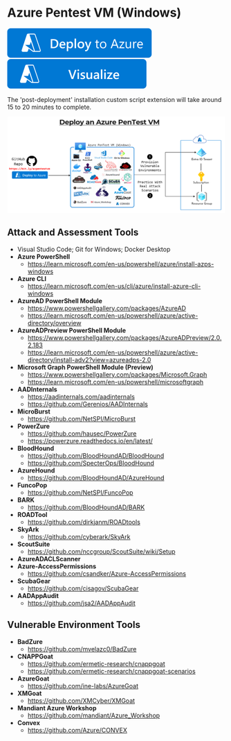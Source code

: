 # Azure Pentest VM (Windows)

[![Deploy To Azure](https://raw.githubusercontent.com/Azure/azure-quickstart-templates/master/1-CONTRIBUTION-GUIDE/images/deploytoazure.svg?sanitize=true)](https://portal.azure.com/#create/Microsoft.Template/uri/https%3A%2F%2Fraw.githubusercontent.com%2Fdavidokeyode%2Fazure-cloudsec-practitioner%2Fmain%2Fpentest-vm-win%2Fazuredeploy.json)
[![Visualize](https://raw.githubusercontent.com/Azure/azure-quickstart-templates/master/1-CONTRIBUTION-GUIDE/images/visualizebutton.svg?sanitize=true)](http://armviz.io/#/?load=https://portal.azure.com/#create/Microsoft.Template/uri/https%3A%2F%2Fraw.githubusercontent.com%2Fdavidokeyode%2Fazure-cloudsec-practitioner%2Fmain%2Fpentest-vm-win%2Fazuredeploy.json)   

The 'post-deployment' installation custom script extension will take around 15 to 20 minutes to complete.

<p align="center">
    <img src="azure-pentest-vm.png" /><br>
</p>

## Attack and Assessment Tools
- Visual Studio Code; Git for Windows; Docker Desktop
- **Azure PowerShell**
  - https://learn.microsoft.com/en-us/powershell/azure/install-azps-windows
- **Azure CLI**
  - https://learn.microsoft.com/en-us/cli/azure/install-azure-cli-windows
- **AzureAD PowerShell Module**
  - https://www.powershellgallery.com/packages/AzureAD
  - https://learn.microsoft.com/en-us/powershell/azure/active-directory/overview
- **AzureADPreview PowerShell Module**
  - https://www.powershellgallery.com/packages/AzureADPreview/2.0.2.183
  - https://learn.microsoft.com/en-us/powershell/azure/active-directory/install-adv2?view=azureadps-2.0
- **Microsoft Graph PowerShell Module (Preview)**
  - https://www.powershellgallery.com/packages/Microsoft.Graph
  - https://learn.microsoft.com/en-us/powershell/microsoftgraph
- **AADInternals**
  - https://aadinternals.com/aadinternals
  - https://github.com/Gerenios/AADInternals
- **MicroBurst**
  - https://github.com/NetSPI/MicroBurst
- **PowerZure**
  - https://github.com/hausec/PowerZure
  - https://powerzure.readthedocs.io/en/latest/
- **BloodHound**
  - https://github.com/BloodHoundAD/BloodHound
  - https://github.com/SpecterOps/BloodHound
- **AzureHound**
  - https://github.com/BloodHoundAD/AzureHound
- **FuncoPop**
  - https://github.com/NetSPI/FuncoPop
- **BARK**
  - https://github.com/BloodHoundAD/BARK
- **ROADTool**
  - https://github.com/dirkjanm/ROADtools
- **SkyArk**
  - https://github.com/cyberark/SkyArk
- **ScoutSuite**
  - https://github.com/nccgroup/ScoutSuite/wiki/Setup
- **AzureADACLScanner**
- **Azure-AccessPermissions**
  - https://github.com/csandker/Azure-AccessPermissions
- **ScubaGear**
  - https://github.com/cisagov/ScubaGear
- **AADAppAudit**
  - https://github.com/jsa2/AADAppAudit

## Vulnerable Environment Tools
- **BadZure**
  - https://github.com/mvelazc0/BadZure
- **CNAPPGoat**
  - https://github.com/ermetic-research/cnappgoat
  - https://github.com/ermetic-research/cnappgoat-scenarios
- **AzureGoat**
  - https://github.com/ine-labs/AzureGoat
- **XMGoat**
  - https://github.com/XMCyber/XMGoat
- **Mandiant Azure Workshop**
  - https://github.com/mandiant/Azure_Workshop
- **Convex**
  - https://github.com/Azure/CONVEX
























